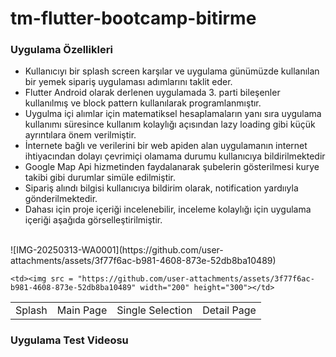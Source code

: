 # tm-flutter-bootcamp-bitirme
### Uygulama Özellikleri
- Kullanıcıyı bir splash screen karşılar ve uygulama günümüzde kullanılan bir yemek sipariş uygulaması adımlarını taklit eder.
- Flutter Android olarak derlenen uygulamada 3. parti bileşenler kullanılmış ve block pattern kullanılarak programlanmıştır. 
- Uygulma içi alımlar için matematiksel hesaplamaların yanı sıra uygulama kullanımı süresince kullanım kolaylığı açısından lazy loading gibi küçük ayrıntılara önem verilmiştir.
- İnternete bağlı ve verilerini bir web apiden alan uygulamanın internet ihtiyacından dolayı çevrimiçi olamama durumu kullanıcıya bildirilmektedir
- Google Map Api hizmetinden faydalanarak şubelerin gösterilmesi kurye takibi gibi durumlar simüle edilmiştir.
- Sipariş alındı bilgisi kullanıcıya bildirim olarak, notification yardııyla gönderilmektedir.
- Dahası için proje içeriği incelenebilir, inceleme kolaylığı için uygulama içeriği aşağıda görselleştirilmiştir.

<br/>
<table>
  <tr>
    <td>Splash</td>
     <td>Main Page</td>
     <td>Single Selection</td>
    <td>Detail Page</td>
  </tr>
  <tr>
    ![IMG-20250313-WA0001](https://github.com/user-attachments/assets/3f77f6ac-b981-4608-873e-52db8ba10489)

    <td><img src = "https://github.com/user-attachments/assets/3f77f6ac-b981-4608-873e-52db8ba10489" width="200" height="300"></td>
  </tr>
 </table>
 
### Uygulama Test Videosu


